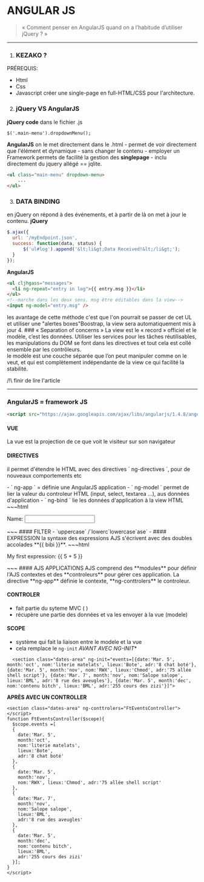 # ANGULAR JS
>« Comment penser en AngularJS quand on a l’habitude d’utiliser jQuery ? »

-----

1. ### KEZAKO ?
  PRÉREQUIS:
   - Html
   - Css
   - Javascript
  créer une single-page en full-HTML/CSS pour l'architecture.
2. ### jQuery VS AngularJS
  **jQuery code**
  dans le fichier .js
  ~~~
  $('.main-menu').dropdownMenu();
  ~~~
  **AngularJS**
  on le met directement dans le .html
    - permet de voir directement que l'élément et dynamique
    - sans changer le contenu
    - employer un Framework permets de facilité la gestion des **singlepage**
    - inclu directement du jquery allégé == jqlite.

  ~~~html
  <ul class="main-menu" dropdown-menu>
      ...
  </ul>
  ~~~
3. ### DATA BINDING
  en jQuery on répond à des événements, et à partir de là on met à jour le contenu.
  **jQuery**
  ~~~javascript
  $.ajax({
    url: '/myEndpoint.json',
    success: function(data, status) {
        $('ul#log').append('&lt;li&gt;Data Received!&lt;/li&gt;');
    }
  });
  ~~~
  **AngularJS**
  ~~~html
  <ul cljhgass="messages">
    <li ng-repeat="entry in log">{{ entry.msg }}</li>
  </ul>
  <!--marche dans les deux sens. msg être éditables dans la view-->
  <input ng-model="entry.msg" />

  ~~~
  les avantage de cette méthode c'est que l'on pourrait se passer de cet UL et utiliser une "alertes boxes"Boostrap,  la view sera automatiquement mis à jour
4. ### « Separation of concerns »
  La view est le « record » officiel et le modèle, c’est les données. Utiliser les services pour les tâches réutilisables, les manipulations du DOM se font dans les directives et tout cela est collé ensemble par les contrôleurs. </br>
  le modèle est une couche séparée que l’on peut manipuler comme on le veut, et qui est complètement indépendante de la view ce qui facilité la stabilité.

/!\ finir de lire l'article

----

### AngularJS = framework JS
  ~~~html
  <script src="https://ajax.googleapis.com/ajax/libs/angularjs/1.4.8/angular.min.js"></script>
  ~~~
#### VUE
La vue est la projection de ce que voit le visiteur sur son navigateur

#### DIRECTIVES
<p>il permet d'étendre le HTML avec des directives ` ng-directives `, pour de nouveaux comportements etc</p>
  - ` ng-app ` = définie une AngularJS application
  - ` ng-model ` permet de lier la valeur du controleur HTML (input, select, textarea ...), aus données d'application
  - ` ng-bind ` lie les données d'application à la view HTML
  ~~~html
  <div ng-app="">
 	<p>Name: <input type="text" ng-model="name"></p>
 	<p ng-bind="name"></p>
  </div>
  ~~~
#### FILTER
  - `uppercase` /`lowerc`lowercase`ase`
  -
#### EXPRESSION
  la syntaxe des expressions AJS s'écrivent avec des doubles accolades **{{ bibi }}**.
  ~~~html
  <div ng-app="">
 	<p>My first expression: {{ 5 + 5 }}</p>
  </div>
  ~~~
#### AJS APPLICATIONS
  AJS comprend des **modules** pour définir l'AJS contextes et  des **controleurs** pour gérer ces application.  La directive **ng-app** définie le contexte, **ng-conttrolers** le controleur.

#### CONTROLER
  - fait partie du syteme MVC ( )
  - récupère une partie des données et va les envoyer à la vue (modele)

#### SCOPE
  - système qui fait la liaison entre le modele et la vue
  - cela remplace le `ng-init`
  **AVANT* AVEC NG-INIT**
  ~~~
    <section class="dates-area" ng-init="events=[{date:'Mar. 5', month:'oct', nom:'literie matelats', lieux:'Bote', adr:'8 chat boté'}, {date:'Mar. 5', month:'nov', nom:'RWX', lieux:'Chmod', adr:'75 allée shell script'}, {date:'Mar. 7', month:'nov', nom:'Salope salope', lieux:'BML', adr:'8 rue des aveugles'}, {date:'Mar. 5', month:'dec', nom:'contenu bitch', lieux:'BML', adr:'255 cours des zizi'}]">
  ~~~
**APRÈS AVEC UN CONTROLLER**
  ~~~
  <section class="dates-area" ng-conttrolers="FtEventsController">
  </script>
  function FtEventsController($scope){
    $scope.events =[
    {
      date:'Mar. 5',
      month:'oct',
      nom:'literie matelats',
      lieux:'Bote',
      adr:'8 chat boté'
    },
    {
      date:'Mar. 5',
      month:'nov',
      nom:'RWX', lieux:'Chmod', adr:'75 allée shell script'
    },
    {
      date:'Mar. 7',
      month:'nov',
      nom:'Salope salope',
      lieux:'BML',
      adr:'8 rue des aveugles'
    },
    {
      date:'Mar. 5',
      month:'dec',
      nom:'contenu bitch',
      lieux:'BML',
      adr:'255 cours des zizi'
    }];
  }
  </script>
  ~~~

  ~~~
  ~~~

  ~~~
  ~~~
